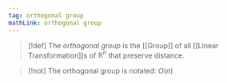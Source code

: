 ```yaml
---
tag: orthogonal group
mathLink: orthogonal group
---
```

>[!def]
>The *orthogonal group* is the [[Group]] of all [[Linear Transformation]]s of $\mathbb{R}^{n}$ that preserve distance.

>[!not]
>The orthogonal group is notated: $O(n)$

